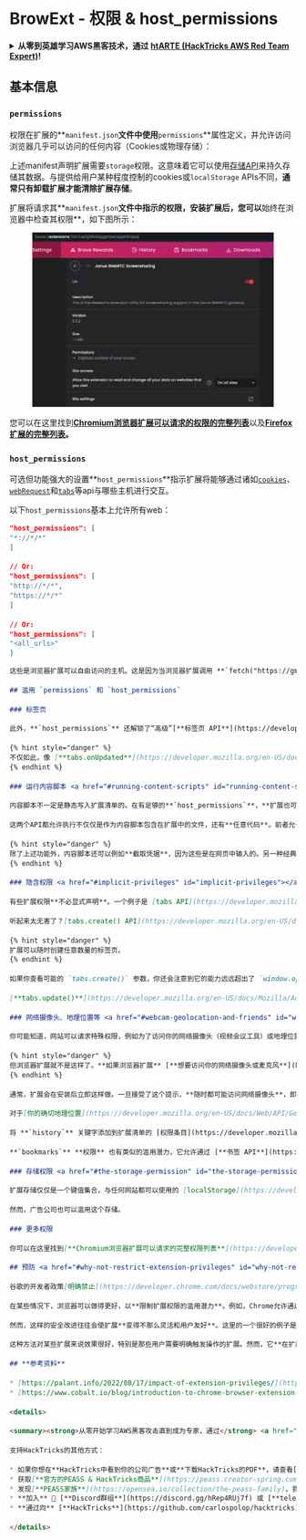 # BrowExt - 权限 & host\_permissions

<details>

<summary><strong>从零到英雄学习AWS黑客技术，通过</strong> <a href="https://training.hacktricks.xyz/courses/arte"><strong>htARTE (HackTricks AWS Red Team Expert)</strong></a><strong>!</strong></summary>

支持HackTricks的其他方式：

* 如果您想在**HackTricks中看到您的公司广告**或**下载HackTricks的PDF**，请查看[**订阅计划**](https://github.com/sponsors/carlospolop)!
* 获取[**官方的PEASS & HackTricks商品**](https://peass.creator-spring.com)
* 发现[**PEASS家族**](https://opensea.io/collection/the-peass-family)，我们独家的[**NFTs系列**](https://opensea.io/collection/the-peass-family)
* **加入** 💬 [**Discord群组**](https://discord.gg/hRep4RUj7f) 或 [**telegram群组**](https://t.me/peass) 或在**Twitter** 🐦 上**关注**我 [**@carlospolopm**](https://twitter.com/carlospolopm)**.**
* **通过向** [**HackTricks**](https://github.com/carlospolop/hacktricks) 和 [**HackTricks Cloud**](https://github.com/carlospolop/hacktricks-cloud) github仓库提交PR来分享您的黑客技巧。

</details>

## 基本信息

### **`permissions`**

权限在扩展的**`manifest.json`**文件中使用**`permissions`**属性定义，并允许访问浏览器几乎可以访问的任何内容（Cookies或物理存储）：

上述manifest声明扩展需要`storage`权限。这意味着它可以使用[存储API](https://developer.mozilla.org/en-US/docs/Mozilla/Add-ons/WebExtensions/API/storage)来持久存储其数据。与提供给用户某种程度控制的cookies或`localStorage` APIs不同，**通常只有卸载扩展才能清除扩展存储**。

扩展将请求其**`manifest.json`**文件中指示的权限，安装扩展后，您可以**始终在浏览器中检查其权限**，如下图所示：

<figure><img src="../../.gitbook/assets/image (2) (1).png" alt=""><figcaption></figcaption></figure>

您可以在这里找到[**Chromium浏览器扩展可以请求的权限的完整列表**](https://developer.chrome.com/docs/extensions/develop/concepts/declare-permissions#permissions)以及[**Firefox扩展的完整列表**](https://developer.mozilla.org/en-US/docs/Mozilla/Add-ons/WebExtensions/manifest.json/permissions#api_permissions)**。**

### `host_permissions`

可选但功能强大的设置**`host_permissions`**指示扩展将能够通过诸如[`cookies`](https://developer.mozilla.org/en-US/docs/Mozilla/Add-ons/WebExtensions/API/cookies)、[`webRequest`](https://developer.mozilla.org/en-US/docs/Mozilla/Add-ons/WebExtensions/API/webRequest)和[`tabs`](https://developer.mozilla.org/en-US/docs/Mozilla/Add-ons/WebExtensions/API/tabs)等api与哪些主机进行交互。

以下`host_permissions`基本上允许所有web：
```json
"host_permissions": [
"*://*/*"
]

// Or:
"host_permissions": [
"http://*/*",
"https://*/*"
]

// Or:
"host_permissions": [
"<all_urls>"
]
```
```markdown
这些是浏览器扩展可以自由访问的主机。这是因为当浏览器扩展调用 **`fetch("https://gmail.com/")`** 时，它不受CORS的限制。

## 滥用 `permissions` 和 `host_permissions`

### 标签页

此外，**`host_permissions`** 还解锁了“高级”[**标签页 API**](https://developer.mozilla.org/en-US/docs/Mozilla/Add-ons/WebExtensions/API/tabs) **功能。** 它们允许扩展调用 [tabs.query()](https://developer.mozilla.org/en-US/docs/Mozilla/Add-ons/WebExtensions/API/tabs/query)，不仅可以获取**用户浏览器标签页的列表**，还可以了解哪个**网页（即地址和标题）被加载**。

{% hint style="danger" %}
不仅如此，像 [**tabs.onUpdated**](https://developer.mozilla.org/en-US/docs/Mozilla/Add-ons/WebExtensions/API/tabs/onUpdated) 这样的监听器**也变得更加有用**。每当新页面加载到标签页时，这些监听器都会被通知。
{% endhint %}

### 运行内容脚本 <a href="#running-content-scripts" id="running-content-scripts"></a>

内容脚本不一定是静态写入扩展清单的。在有足够的**`host_permissions`**，**扩展也可以通过调用** [**tabs.executeScript()**](https://developer.mozilla.org/en-US/docs/Mozilla/Add-ons/WebExtensions/API/tabs/executeScript) **或** [**scripting.executeScript()**](https://developer.mozilla.org/en-US/docs/Mozilla/Add-ons/WebExtensions/API/scripting/executeScript) **动态加载它们**。

这两个API都允许执行不仅仅是作为内容脚本包含在扩展中的文件，还有**任意代码**。前者允许将JavaScript代码作为字符串传入，而后者期望一个JavaScript函数，这对注入漏洞的风险较小。然而，如果滥用这两个API，都会造成严重破坏。

{% hint style="danger" %}
除了上述功能外，内容脚本还可以例如**截取凭据**，因为这些是在网页中输入的。另一种经典的滥用方式是**在每个网站上注入广告**。在新闻网站上添加**诈骗信息**来滥用信誉也是可能的。最后，它们可以**操纵银行**网站以重新路由资金转账。
{% endhint %}

### 隐含权限 <a href="#implicit-privileges" id="implicit-privileges"></a>

有些扩展权限**不必显式声明**。一个例子是 [tabs API](https://developer.mozilla.org/en-US/docs/Mozilla/Add-ons/WebExtensions/API/tabs)：其基本功能无需任何权限即可访问。任何扩展都可以在你打开和关闭标签页时得到通知，它只是不会知道这些标签页对应哪个网站。

听起来太无害了？[tabs.create() API](https://developer.mozilla.org/en-US/docs/Mozilla/Add-ons/WebExtensions/API/tabs/create) 则稍微危险一些。它可以用来**创建新标签页**，本质上与任何网站都可以调用的 [window.open()](https://developer.mozilla.org/en-US/docs/Web/API/Window/open) 相同。然而，`window.open()` 受**弹出窗口拦截器**的限制，而 `tabs.create()` **不受**。

{% hint style="danger" %}
扩展可以随时创建任意数量的标签页。
{% endhint %}

如果你查看可能的 `tabs.create()` 参数，你还会注意到它的能力远远超出了 `window.open()` 被允许控制的范围。而且，虽然Firefox不允许在此API中使用 `data:` URI，Chrome却没有这样的保护。**在顶级使用这些URI已经** [**因为被用于网络钓鱼而被禁止**](https://bugzilla.mozilla.org/show_bug.cgi?id=1331351)**。**

[**tabs.update()**](https://developer.mozilla.org/en-US/docs/Mozilla/Add-ons/WebExtensions/API/tabs/update) 与 `tabs.create()` 非常相似，但会**修改现有标签页**。因此，恶意扩展可以例如随意在你的一个标签页中加载广告页面，并且还可以激活相应的标签页。

### 网络摄像头、地理位置等 <a href="#webcam-geolocation-and-friends" id="webcam-geolocation-and-friends"></a>

你可能知道，网站可以请求特殊权限，例如为了访问你的网络摄像头（视频会议工具）或地理位置（地图）。这些功能具有相当大的滥用潜力，所以用户每次都必须确认他们仍然希望这样做。

{% hint style="danger" %}
但浏览器扩展就不是这样了。**如果浏览器扩展** [**想要访问你的网络摄像头或麦克风**](https://developer.mozilla.org/en-US/docs/Web/API/MediaDevices/getUserMedia)**，它只需要请求一次权限**
{% endhint %}

通常，扩展会在安装后立即这样做。一旦接受了这个提示，**随时都可能访问网络摄像头**，即使用户此时没有与扩展交互。是的，用户只有在扩展真正需要网络摄像头访问时才会接受这个提示。但之后他们必须信任扩展不会秘密录制任何东西。

对于[你的确切地理位置](https://developer.mozilla.org/en-US/docs/Web/API/Geolocation)或[剪贴板内容](https://developer.mozilla.org/en-US/docs/Web/API/Clipboard_API)，根本不需要显式授予权限。**扩展只需在其清单的** [**权限条目**](https://developer.mozilla.org/en-US/docs/Mozilla/Add-ons/WebExtensions/manifest.json/permissions) **中添加 `geolocation` 或 `clipboard`**。这些访问权限在安装扩展时隐含地被授予。因此，拥有这些权限的恶意或受损扩展可以创建你的移动轮廓或监视你的剪贴板以复制密码，而你却没有察觉到任何事情。

将 **`history`** 关键字添加到扩展清单的 [权限条目](https://developer.mozilla.org/en-US/docs/Mozilla/Add-ons/WebExtensions/manifest.json/permissions) 中，授予**访问** [**历史记录 API**](https://developer.mozilla.org/en-US/docs/Mozilla/Add-ons/WebExtensions/API/history) 的权限。它允许一次性检索用户的整个浏览历史，而不必等待用户再次访问这些网站。

**`bookmarks`** **权限** 也有类似的滥用潜力，它允许通过 [**书签 API**](https://developer.mozilla.org/en-US/docs/Mozilla/Add-ons/WebExtensions/API/bookmarks) **读取所有书签**。

### 存储权限 <a href="#the-storage-permission" id="the-storage-permission"></a>

扩展存储仅仅是一个键值集合，与任何网站都可以使用的 [localStorage](https://developer.mozilla.org/en-US/docs/Web/API/Window/localStorage) 非常相似。因此这里不应该存储任何敏感信息。

然而，广告公司也可以滥用这个存储。

### 更多权限

你可以在这里找到[**Chromium浏览器扩展可以请求的完整权限列表**](https://developer.chrome.com/docs/extensions/develop/concepts/declare-permissions#permissions)和[**Firefox扩展的完整列表**](https://developer.mozilla.org/en-US/docs/Mozilla/Add-ons/WebExtensions/manifest.json/permissions#api_permissions)**。**

## 预防 <a href="#why-not-restrict-extension-privileges" id="why-not-restrict-extension-privileges"></a>

谷歌的开发者政策[明确禁止](https://developer.chrome.com/docs/webstore/program_policies/#permissions)请求比扩展功能所需更多的权限。根据我的经验，这条规则实际上是有效的。我只能想到一个案例，其中一个浏览器扩展[请求了过多的权限](https://palant.info/2020/01/13/pwning-avast-secure-browser-for-fun-and-profit/#selecting-a-target)，而这个特定的扩展是与浏览器一起分发的，而不是通过某个插件商店。

在某些情况下，浏览器可以做得更好，以**限制扩展权限的滥用潜力**。例如，Chrome允许通过 [tabCapture](https://developer.chrome.com/docs/extensions/reference/tabCapture/) 或 [desktopCapture](https://developer.chrome.com/docs/extensions/reference/desktopCapture/) API进行屏幕录制。滥用潜力很低，因为前者只能作为**对用户操作的响应**（通常是点击扩展图标）启动，而后者会弹出一个提示来选择要录制的应用程序窗口。这两者都足以防止扩展在后台悄悄开始录制。

然而，这样的安全改进往往会使扩展**变得不那么灵活和用户友好**。这里的一个很好的例子是 [activeTab权限](https://developer.mozilla.org/en-US/docs/Mozilla/Add-ons/WebExtensions/manifest.json/permissions#activetab_permission)。其目的是使请求整个互联网的主机权限变得不必要。相反，**当扩展被明确激活时，扩展可以访问当前标签页**，通常是通过点击其图标。

这种方法对某些扩展来说效果很好，特别是那些用户需要明确触发操作的扩展。然而，它**在扩展必须自动执行其工作的场景中不起作用**（意味着对用户更方便）或者扩展操作不能立即执行并需要准备的情况下。

## **参考资料**

* [https://palant.info/2022/08/17/impact-of-extension-privileges/](https://palant.info/2022/08/17/impact-of-extension-privileges/)
* [https://www.cobalt.io/blog/introduction-to-chrome-browser-extension-security-testing](https://www.cobalt.io/blog/introduction-to-chrome-browser-extension-security-testing)

<details>

<summary><strong>从零开始学习AWS黑客攻击直到成为专家，通过</strong> <a href="https://training.hacktricks.xyz/courses/arte"><strong>htARTE (HackTricks AWS Red Team Expert)</strong></a><strong>!</strong></summary>

支持HackTricks的其他方式：

* 如果你想在**HackTricks中看到你的公司广告**或**下载HackTricks的PDF**，请查看[**订阅计划**](https://github.com/sponsors/carlospolop)!
* 获取[**官方的PEASS & HackTricks商品**](https://peass.creator-spring.com)
* 发现[**PEASS家族**](https://opensea.io/collection/the-peass-family)，我们的独家[**NFTs**](https://opensea.io/collection/the-peass-family)收藏
* **加入** 💬 [**Discord群组**](https://discord.gg/hRep4RUj7f) 或 [**telegram群组**](https://t.me/peass) 或在 **Twitter** 🐦 上**关注**我 [**@carlospolopm**](https://twitter.com/carlospolopm)**。**
* **通过向** [**HackTricks**](https://github.com/carlospolop/hacktricks) 和 [**HackTricks Cloud**](https://github.com/carlospolop/hacktricks-cloud) github仓库提交PR来分享你的黑客技巧。

</details>
```
